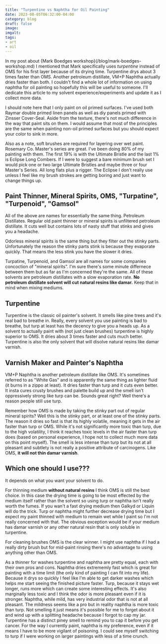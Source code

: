 ```yaml
---
title: "Turpentine vs Naphtha for Oil Painting"
date: 2023-08-05T06:32:00-04:00
category: blog
draft: false
image: 
imgalt: 
tags: 
- art
- oil
---
```

In my post about {Mark Boedges workshop}(/blog/mark-boedges-workshop.md) I mentioned that Mark specifically uses *turpentine*
instead of OMS for his first layer because of its drying time.
Turpentine drys about 3 times faster than OMS.
Another petroleum distillate, VM+P Naphtha actually dries faster than both.
I couldn't find a whole lot of information on using naphtha for oil painting so hopefully this will be useful to someone.
I'll dedicate this article to my solvent experience/experiments and update it as I collect more data.

I should note here that I only paint on oil primed surfaces. 
I've used both Raymar double primed linen panels as well as diy panels primed with Zinsser Cover-Seal.
Aside from the texture, there's not much difference in the way that paint sits on them.
I would assume that most of the principles are the same when painting non-oil primed surfaces but you should expect your color to sink in more.

Also as a note, soft brushes are required for layering over wet paint. Rosemary Co. Master's series are great. I've been doing 80% of my painting with them. The first 19% is with the Ultimate Bristle and the last 1% is Eclipse Long Combers. If I were to suggest a bare minimum brush set I would pick one or two large Ultimate Bristles and maybe three or four Master's Series. All long flats plus a rigger. The Eclipse I don't really use unless I feel like my brush strokes are getting boring and just want to change things up.


## Paint Thinner, Mineral Spirits, OMS, "Turpatine", "Turpenoid", "Gamsol"
All of the above are names for essentially the same thing. Petroleum Distillates.
Regular old paint thinner or mineral spirits is unfiltered petroleum distillate.
It cuts well but contains lots of nasty stuff that stinks and gives you a headache.

Odorless mineral spirits is the same thing but they filter out the stinky parts.
Unfortunately the reason the stinky parts stink is because they evaporate quickly.
That means the less stink you have the slower it dries.

Turpatine, Turpenoid, and Gamsol are all names for some companies concoction of "mineral spirits".
I'm sure there's some minute differnece between them but as far as I'm concerned they're the same.
All of these solvents are petroleum distillates with a slow evaporation rate.
**No petroleum distillate solvent will cut natural resins like damar.**
Keep that in mind when mixing mediums.


## Turpentine 

Turpentine is the classic oil painter's solvent.
It smells like pine trees and it's real bad to breathe in. 
Really, every solvent you use painting is bad to breathe, but turp at least has the decency to give you a heads up.
As a solvent to actually paint with (not just clean brushes) turpentine is highly superior to OMS.
It dries about 3 times faster and cuts much better.
Turpentine is also the only solvent that will disolve natural resins like damar varnish.

## Varnish Maker and Painter's Naphtha

VM+P Naphtha is another petroleum distillate like OMS. 
It's sometimes referred to as "White Gas" and is apparently the same thing as lighter fluid (it burns in a zippo at least).
It dries faster than turp and it cuts even better.
It insta cures crusty brushes and palette build up and the smell isn't oppressively strong like turp can be.
Sounds great right? Well there's a reason people still use turp.

Remember how OMS is made by taking the stinky part out of regular mineral spirits?
Well this is the stinky part, or at least one of the stinky parts.
The reason it dries so fast is that its highly volatile, meaning it gets in the air faster than turp or OMS.
While it's not significantly more toxic than turp, due to the high volatility, 
I think it reaches toxic levels in the air faster than turp does (based on personal experience, I hope not to collect much more data on this point myself).
The smell is less intense than turp but its not at all pleasant and subtlety is not really a positive attribute of carcinogens.
Like OMS, **it will not thin damar varnish**.


## Which one should I use???
It depends on what you want your solvent to do.

For thinning medium **without natural resins** I think OMS is still the best choice.
In this case the drying time is going to be most effected by the medium itself rather than the solvent
so using turp or naphtha isn't really worth the fumes.
If you wan't a fast drying medium then Galkyd or Liquin will do the trick.
Turp or naphtha might further decrease drying time but I expect my paint thinned with medium to remain wet while I paint so I'm not really concerned with that.
The obvious exception would be if your medium has damar varnish or any other natural resin that is only soluble in turpentine.

For cleaning brushes OMS is the clear winner. 
I might use naphtha if I had a really dirty brush but for mid-paint rinsing there's no advantage to using anything other than OMS.

As a thinner for washes turpentine and naphtha are pretty equal, each with their own pros and cons. 
Naphtha dries extrememly fast which is great for painting with a time limit (the only kind of painting I can fit into my life).
Because it drys so quickly I feel like I'm able to get darker washes which helps me start seeing the finished picture faster.
Turp, because it stays wet longer, runs more which can create some interesting effects.
It's also marginally less toxic and I think the odor is more pleasant even if it is stronger.
Naphtha, while mild, has very industrial odor that is not at all pleasant.
The mildness seems like a pro but in reality naphtha is more toxic than turp. 
Not smelling it just means it's possible for me to forget about it and wind up with a splitting headache because I forgot to cap my jar.
Turpentine has a distinct piney smell to remind you to cap it before you get cancer.
For the way I currently paint, naphtha is my preference, even if it means I have to be more vigilant of poisoning.
I could see myself switching to turp if I were working on larger paintings with less of a time crunch.



